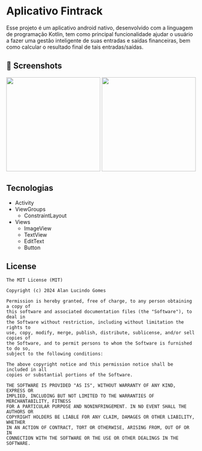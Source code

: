 # Aplicativo Fintrack
Esse projeto é um aplicativo android nativo, desenvolvido com a linguagem de programação Kotlin, tem como principal funcionalidade ajudar o usuário a fazer uma gestão inteligente de suas entradas e saídas financeiras, bem como calcular o resultado final de tais entradas/saídas.

## :camera_flash: Screenshots
<p float="left">
  <img src="https://github.com/alanliongar/Des2_tipo_calculation/blob/master/TipCalculation01.png" width="250" />
  <img src="https://github.com/alanliongar/Des2_tipo_calculation/blob/master/TipCalculation02.png" width="250" /> 
</p>

## Tecnologias
- Activity
- ViewGroups
  - ConstraintLayout
- Views
  - ImageView
  - TextView
  - EditText
  - Button

## License
```
The MIT License (MIT)

Copyright (c) 2024 Alan Lucindo Gomes

Permission is hereby granted, free of charge, to any person obtaining a copy of
this software and associated documentation files (the "Software"), to deal in
the Software without restriction, including without limitation the rights to
use, copy, modify, merge, publish, distribute, sublicense, and/or sell copies of
the Software, and to permit persons to whom the Software is furnished to do so,
subject to the following conditions:

The above copyright notice and this permission notice shall be included in all
copies or substantial portions of the Software.

THE SOFTWARE IS PROVIDED "AS IS", WITHOUT WARRANTY OF ANY KIND, EXPRESS OR
IMPLIED, INCLUDING BUT NOT LIMITED TO THE WARRANTIES OF MERCHANTABILITY, FITNESS
FOR A PARTICULAR PURPOSE AND NONINFRINGEMENT. IN NO EVENT SHALL THE AUTHORS OR
COPYRIGHT HOLDERS BE LIABLE FOR ANY CLAIM, DAMAGES OR OTHER LIABILITY, WHETHER
IN AN ACTION OF CONTRACT, TORT OR OTHERWISE, ARISING FROM, OUT OF OR IN
CONNECTION WITH THE SOFTWARE OR THE USE OR OTHER DEALINGS IN THE SOFTWARE.
